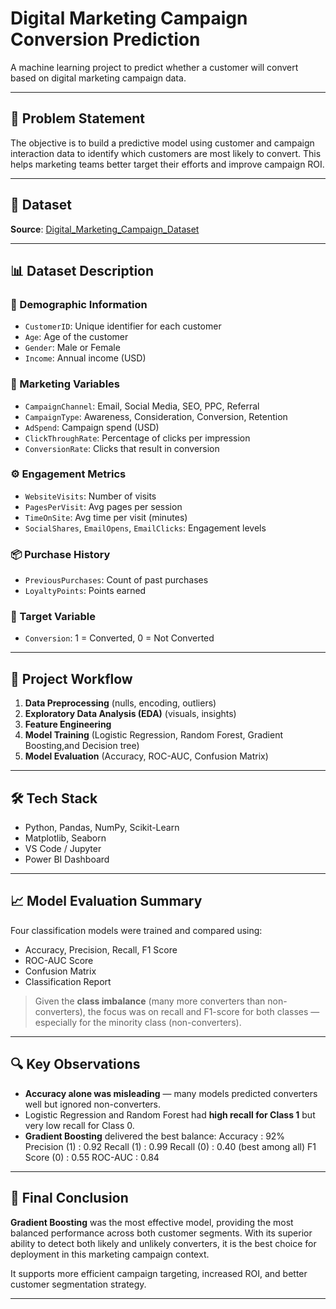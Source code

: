 # Digital Marketing Campaign Conversion Prediction

A machine learning project to predict whether a customer will convert based on digital marketing campaign data.

---

## 🧠 Problem Statement

The objective is to build a predictive model using customer and campaign interaction data to identify which customers are most likely to convert. This helps marketing teams better target their efforts and improve campaign ROI.

---

## 📂 Dataset

**Source**: [Digital_Marketing_Campaign_Dataset](https://github.com/Elakkiya-U/Digital-marketing-campaign/blob/main/Digital_Marketing_Campaign_Dataset.csv)

---

## 📊 Dataset Description

### 🎯 Demographic Information
- `CustomerID`: Unique identifier for each customer
- `Age`: Age of the customer
- `Gender`: Male or Female
- `Income`: Annual income (USD)

### 📣 Marketing Variables
- `CampaignChannel`: Email, Social Media, SEO, PPC, Referral
- `CampaignType`: Awareness, Consideration, Conversion, Retention
- `AdSpend`: Campaign spend (USD)
- `ClickThroughRate`: Percentage of clicks per impression
- `ConversionRate`: Clicks that result in conversion

### ⚙️ Engagement Metrics
- `WebsiteVisits`: Number of visits
- `PagesPerVisit`: Avg pages per session
- `TimeOnSite`: Avg time per visit (minutes)
- `SocialShares`, `EmailOpens`, `EmailClicks`: Engagement levels

### 📦 Purchase History
- `PreviousPurchases`: Count of past purchases
- `LoyaltyPoints`: Points earned

### 🏁 Target Variable
- `Conversion`: 1 = Converted, 0 = Not Converted

---

## 🔄 Project Workflow

1. **Data Preprocessing** (nulls, encoding, outliers)
2. **Exploratory Data Analysis (EDA)** (visuals, insights)
3. **Feature Engineering**
4. **Model Training** (Logistic Regression, Random Forest, Gradient Boosting,and Decision tree)
5. **Model Evaluation** (Accuracy, ROC-AUC, Confusion Matrix)

---

## 🛠 Tech Stack

- Python, Pandas, NumPy, Scikit-Learn
- Matplotlib, Seaborn
- VS Code / Jupyter
- Power BI Dashboard

---

## 📈 Model Evaluation Summary

Four classification models were trained and compared using:
- Accuracy, Precision, Recall, F1 Score
- ROC-AUC Score
- Confusion Matrix
- Classification Report

> Given the **class imbalance** (many more converters than non-converters), the focus was on recall and F1-score for both classes — especially for the minority class (non-converters).

---

## 🔍 Key Observations

- **Accuracy alone was misleading** — many models predicted converters well but ignored non-converters.
- Logistic Regression and Random Forest had **high recall for Class 1** but very low recall for Class 0.
- **Gradient Boosting** delivered the best balance:
            Accuracy : 92%
            Precision (1) : 0.92
            Recall (1) : 0.99
            Recall (0) : 0.40 (best among all)
            F1 Score (0) : 0.55
            ROC-AUC : 0.84

---

## 🧾 Final Conclusion

**Gradient Boosting** was the most effective model, providing the most balanced performance across both customer segments. With its superior ability to detect both likely and unlikely converters, it is the best choice for deployment in this marketing campaign context.

It supports more efficient campaign targeting, increased ROI, and better customer segmentation strategy.

---

